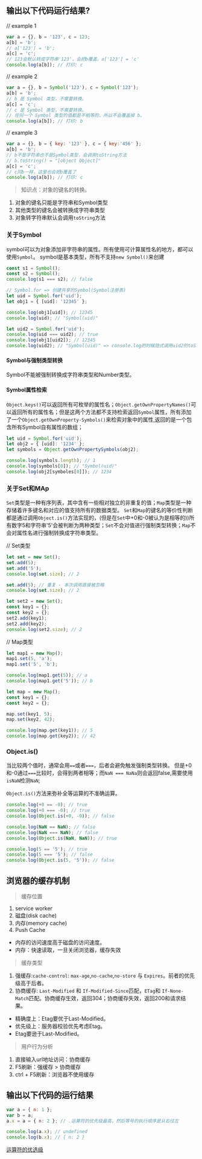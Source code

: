 ## 输出以下代码运行结果?

// example 1
```js
var a = {}, b = '123', c = 123;
a[b] = 'b';
// a['123'] = 'b';
a[c] = 'c';
// 123会默认转成字符串'123'，会把b覆盖。a['123'] = 'c'
console.log(a[b]); // 打印: c
```

// example 2
```js
var a = {}, b = Symbol('123'), c = Symbol('123');
a[b] = 'b';
// b 是 Symbol 类型，不需要转换。
a[c] = 'c';
// c 是 Symbol 类型，不需要转换。
// 任何一个 Symbol 类型的值都是不相等的，所以不会覆盖掉 b。
console.log(a[b]); // 打印: b
```

// example 3
```js
var a = {}, b = { key: '123' }, c = { key:'456' };
a[b] = 'b';
// b不是字符串也不是Symbol类型，会调用toString方法
// b.toString() = "[object Object]"
a[c] = 'c';
// c同b一样，这里也会把b覆盖了
console.log(a[b]); // 打印: c
```

> 知识点：对象的键名的转换。

1. 对象的键名只能是字符串和Symbol类型
2. 其他类型的键名会被转换成字符串类型
3. 对象转字符串默认会调用`toString`方法

### 关于Symbol

symbol可以为对象添加非字符串的属性。所有使用可计算属性名的地方，都可以使用`Symbol`。
symbol是基本类型，所有不支持`new Symbol()`来创建

```js
const s1 = Symbol();
const s2 = Symbol();
console.log(s1 === s2); // false

// Symbol.for => 创建共享的Symbol(Symbol注册表)
let uid = Symbol.for('uid');
let obj1 = { [uid]: '12345' };

console.log(obj1[uid]); // 12345
console.log(uid); // "Symbol(uid)"

let uid2 = Symbol.for('uid');
console.log(uid === uid2); // true
console.log(obj1[uid2]); // 12345
console.log(uid2); // "Symbol(uid)" => console.log的时候隐式调用uid2的toString方法
```

#### Symbol与强制类型转换

Symbol不能被强制转换成字符串类型和Number类型。

#### Symbol属性检索

`Object.keys()`可以返回所有可枚举的属性名；`Object.getOwnPropertyNames()`可以返回所有的属性名；但是这两个方法都不支持检索返回`Symbol`属性，所有添加了一个`Object.getOwnProperty-Symbols()`来检索对象中的属性,返回的是一个包含所有Symbol自有属性的数组；

```js
let uid = Symbol.for('uid');
let obj2 = { [uid]: '1234' };
let symbols = Object.getOwnPropertySymbols(obj2);

console.log(symbols.length); // 1
console.log(symbols[0]); // "Symbol(uid)"
console.log(obj2[symboles[0]]); // 1234
```

### 关于Set和MAp

`Set`类型是一种有序列表，其中含有一些相对独立的非重复的值；`Map`类型是一种存储着许多键名和对应的值支持所有的数据类型。
`Set`和`Map`的键名的等价性判断都是通过调用`Object.is()`方法实现的，(但是在`Set`中+0和-0被认为是相等的))所有数字5和字符串'5'会被判断为两种类型；`Set`不会对值进行强制类型转换；`Map`不会对属性名进行强制转换成字符串类型。

// Set类型
```js
let set = new Set();
set.add(5);
set.add('5');
console.log(set.size); // 2

set.add(5); // 重复 - 本次调用直接被忽略
console.log(set.size); // 2

let set2 = new Set();
const key1 = {};
const key2 = {};
set2.add(key1);
set2.add(key2);
console.log(set2.size); // 2
```

// Map类型
```js
let map1 = new Map();
map1.set(5, 'a');
map1.set('5', 'b');

console.log(map1.get(5)); // a
console.log(map1.get('5')); // b

let map = new Map();
const key1 = {};
const key2 = {};

map.set(key1, 5);
map.set(key2, 42);

console.log(map.get(key1)); // 5
console.log(map.get(key2)); // 42
```

### Object.is()

当比较两个值时，通常会用`==`或者`===`，后者会避免触发强制类型转换。
但是+0和-0通过`===`比较时，会得到两者相等；而`NaN === NaNa`则会返回false,需要使用`isNaN`检测`NaN`;

`Object.is()`方法来弥补全等运算的不准确运算。

```js
console.log(+0 == -0); // true
console.log(+0 === -0); // true
console.log(Object.is(+0, -0)); // false

console.log(NaN == NaN); // false
console.log(NaN === NaN); // false
console.log(Object.is(NaN, NaN)); // true

console.log(5 == '5'); // true
console.log(5 === '5'); // false
console.log(Object.is(5, '5')); // false
```

## 浏览器的缓存机制

> 缓存位置

1. service worker
2. 磁盘(disk cache)
3. 内存(memory cache)
4. Push Cache

  - 内存的访问速度高于磁盘的访问速度。
  - 内存：快速读取，一旦关闭浏览器，缓存失效

> 缓存类型

1. 强缓存:`cache-control`: `max-age`,`no-cache`,`no-store` 与 `Expires`。前者的优先级高于后者。
2. 协商缓存: `Last-Modified` 和 `If-Modified-Since`匹配，`ETag`和 `If-None-Match`匹配。协商缓存生效，返回304；协商缓存失效，返回200和请求结果。
  
  - 精确度上：Etag要优于Last-Modified。
  - 优先级上：服务器校验优先考虑Etag。
  - Etag要逊于Last-Modified。


> 用户行为分析

1. 直接输入url地址访问：协商缓存
2. F5刷新：强缓存 > 协商缓存
3. ctrl + F5刷新：浏览器不使用缓存

## 输出以下代码的运行结果

```js
var a = { n: 1 };
var b = a;
a.x = a = { n: 2 }; // .运算符的优先级最高，然后等号的执行顺序是从右往左

console.log(a.x); // undefined
console.log(b.x); // { n: 2 }
```

[运算符的优选级](https://developer.mozilla.org/en-US/docs/Web/JavaScript/Reference/Operators/Operator_Precedence)